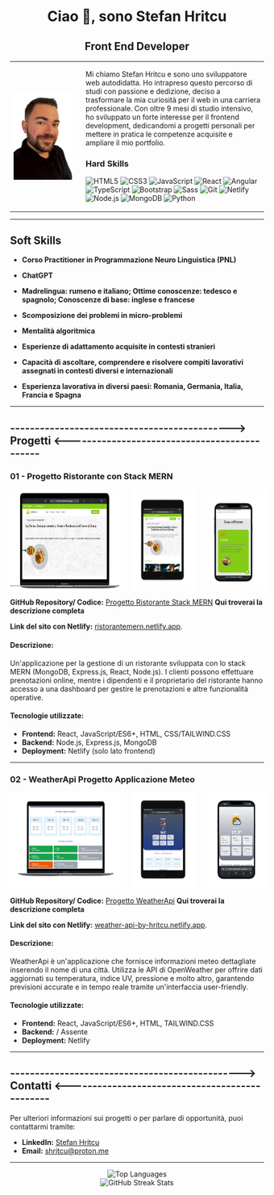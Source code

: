 <h1 align="center">Ciao 👋, sono Stefan Hritcu</h1>
<h2 align="center">Front End Developer</h2>

<table>
  <tr>
    <td>
      <section>
        <img width="1200px" height="auto" src="githubImage.png" alt="Front End Developer">
      </section>
    </td>
    <td style="padding-left: 20px;">
      <p>
        Mi chiamo Stefan Hritcu e sono uno sviluppatore web autodidatta. Ho intrapreso questo percorso di studi con passione e dedizione, deciso a trasformare la mia curiosità per il web in una carriera professionale. Con oltre 9 mesi di studio intensivo, ho sviluppato un forte interesse per il frontend development, dedicandomi a progetti personali per mettere in pratica le competenze acquisite e ampliare il mio portfolio.
      </p>
      <h3>Hard Skills</h3>
     <p align="left">
        <img src="https://cdn.jsdelivr.net/gh/devicons/devicon/icons/html5/html5-original.svg" alt="HTML5" height="40" width="40"/>
        <img src="https://cdn.jsdelivr.net/gh/devicons/devicon/icons/css3/css3-original.svg" alt="CSS3" height="40" width="40"/>
        <img src="https://cdn.jsdelivr.net/gh/devicons/devicon/icons/javascript/javascript-original.svg" alt="JavaScript" height="40" width="40"/>
        <img src="https://cdn.jsdelivr.net/gh/devicons/devicon/icons/react/react-original.svg" alt="React" height="40" width="40"/>
        <img src="https://cdn.jsdelivr.net/gh/devicons/devicon/icons/angularjs/angularjs-original.svg" alt="Angular" height="40" width="40" style="vertical-align: text-bottom;"/>
        <img src="https://cdn.jsdelivr.net/gh/devicons/devicon/icons/typescript/typescript-original.svg" alt="TypeScript" height="40" width="40"/>
        <img src="https://cdn.jsdelivr.net/gh/devicons/devicon/icons/bootstrap/bootstrap-original.svg" alt="Bootstrap" height="40" width="40"/>
        <img src="https://cdn.jsdelivr.net/gh/devicons/devicon/icons/sass/sass-original.svg" alt="Sass" height="40" width="40"/>
        <img src="https://cdn.jsdelivr.net/gh/devicons/devicon/icons/git/git-original.svg" alt="Git" height="40" width="40"/>
        <img src="https://cdn.jsdelivr.net/gh/devicons/devicon/icons/netlify/netlify-original.svg" alt="Netlify" height="40" width="40"/>
       <img src="https://cdn.jsdelivr.net/gh/devicons/devicon/icons/nodejs/nodejs-original.svg" alt="Node.js" height="40" width="40" style="vertical-align: text-bottom;">
       <img src="https://cdn.jsdelivr.net/gh/devicons/devicon/icons/mongodb/mongodb-original.svg" alt="MongoDB" height="40" width="40" style="vertical-align: text-bottom;">
       <img src="https://cdn.jsdelivr.net/gh/devicons/devicon/icons/python/python-original.svg" alt="Python" height="40" width="40" style="vertical-align: text-bottom;">
</p>
      </p>
    </td>
  </tr>
</table>

<hr/>

## Soft Skills

- **Corso Practitioner in Programmazione Neuro Linguistica (PNL)**
- **ChatGPT**
- **Madrelingua: rumeno e italiano; Ottime conoscenze: tedesco e spagnolo; Conoscenze di base: inglese e francese**
  
- **Scomposizione dei problemi in micro-problemi**
- **Mentalità algoritmica**
- **Esperienze di adattamento acquisite in contesti stranieri**
- **Capacità di ascoltare, comprendere e risolvere compiti lavorativi assegnati in contesti diversi e internazionali**
- **Esperienza lavorativa in diversi paesi: Romania, Germania, Italia, Francia e Spagna**

<hr/>

## ---------------------------------------------> Progetti <---------------------------------------------

### 01 - Progetto Ristorante con Stack MERN

<div style="display: flex; justify-content: center;">
  <img src="mernImg.png" alt="Demo Progetto Ristorante" style="width: 45%; margin-right: 10px;">
  <img src="tabletMERN.png" alt="Demo Progetto Ristorante" style="width: 26%; margin-left: 10px;">
  <img src="ristoranteMibile.png" alt="Demo Progetto Ristorante" style="width: 26%; margin-left: 10px;">
</div>

**GitHub Repository/ Codice:** [Progetto Ristorante Stack MERN](https://github.com/StefanHritcu/Progetto-Ristorante-Stack-MERN) **Qui troverai la descrizione completa**

**Link del sito con Netlify:** [ristorantemern.netlify.app](https://main--ristorantemern.netlify.app/).

#### Descrizione:
Un'applicazione per la gestione di un ristorante sviluppata con lo stack MERN (MongoDB, Express.js, React, Node.js). I clienti possono effettuare prenotazioni online, mentre i dipendenti e il proprietario del ristorante hanno accesso a una dashboard per gestire le prenotazioni e altre funzionalità operative.

#### Tecnologie utilizzate:

- **Frontend:** React, JavaScript/ES6+, HTML, CSS/TAILWIND.CSS
- **Backend:** Node.js, Express.js, MongoDB
- **Deployment:** Netlify (solo lato frontend)

<hr/>

### 02 - **WeatherApi** Progetto Applicazione Meteo

<div style="display: flex; justify-content: center;">
  <img src="weatherLaptop.png" alt="Demo Progetto Weather Api" style="width: 45%; margin-right: 10px;">
  <img src="weatherTablet.png" alt="Demo Progetto Weather Api" style="width: 26%; margin-left: 10px;">
  <img src="weatherMobile.png" alt="Demo Progetto Weather Api" style="width: 26%; margin-left: 10px;">
</div>

**GitHub Repository/ Codice:** [Progetto WeatherApi](https://github.com/StefanHritcu/WeatherApi) **Qui troverai la descrizione completa**

**Link del sito con Netlify:** [weather-api-by-hritcu.netlify.app](https://weather-api-by-hritcu.netlify.app/).

#### Descrizione:
WeatherApi è un'applicazione che fornisce informazioni meteo dettagliate inserendo il nome di una città. Utilizza le API di OpenWeather per offrire dati aggiornati su temperatura, indice UV, pressione e molto altro, garantendo previsioni accurate e in tempo reale tramite un'interfaccia user-friendly.

#### Tecnologie utilizzate:

- **Frontend:** React, JavaScript/ES6+, HTML, TAILWIND.CSS
- **Backend:** / Assente
- **Deployment:** Netlify

---

## -----------------------------------------------> Contatti <-----------------------------------------------

Per ulteriori informazioni sui progetti o per parlare di opportunità, puoi contattarmi tramite:

- **LinkedIn:** [Stefan Hritcu](https://www.linkedin.com/in/stefan-hritcu-93b67028a/)
- **Email:** [shritcu@proton.me](mailto:shritcu@proton.me)

<hr/>

<div align="center">
  <img src="https://github-readme-stats.vercel.app/api/top-langs/?username=stefanhritcu&layout=compact" alt="Top Languages" />
</div>

<div align="center">
  <img src="https://streak-stats.demolab.com/?user=stefanhritcu" alt="GitHub Streak Stats" />
</div>
